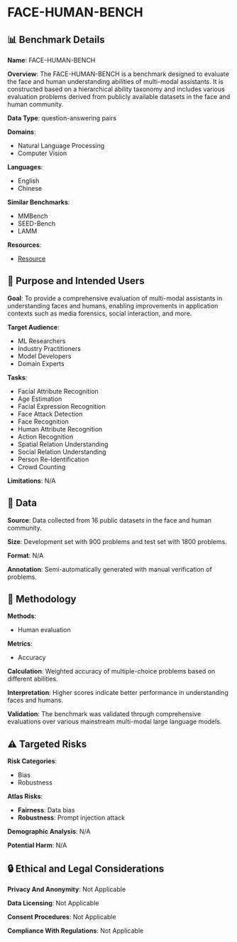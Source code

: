 # FACE-HUMAN-BENCH

## 📊 Benchmark Details

**Name**: FACE-HUMAN-BENCH

**Overview**: The FACE-HUMAN-BENCH is a benchmark designed to evaluate the face and human understanding abilities of multi-modal assistants. It is constructed based on a hierarchical ability taxonomy and includes various evaluation problems derived from publicly available datasets in the face and human community.

**Data Type**: question-answering pairs

**Domains**:
- Natural Language Processing
- Computer Vision

**Languages**:
- English
- Chinese

**Similar Benchmarks**:
- MMBench
- SEED-Bench
- LAMM

**Resources**:
- [Resource](https://face-human-bench.github.io/)

## 🎯 Purpose and Intended Users

**Goal**: To provide a comprehensive evaluation of multi-modal assistants in understanding faces and humans, enabling improvements in application contexts such as media forensics, social interaction, and more.

**Target Audience**:
- ML Researchers
- Industry Practitioners
- Model Developers
- Domain Experts

**Tasks**:
- Facial Attribute Recognition
- Age Estimation
- Facial Expression Recognition
- Face Attack Detection
- Face Recognition
- Human Attribute Recognition
- Action Recognition
- Spatial Relation Understanding
- Social Relation Understanding
- Person Re-Identification
- Crowd Counting

**Limitations**: N/A

## 💾 Data

**Source**: Data collected from 16 public datasets in the face and human community.

**Size**: Development set with 900 problems and test set with 1800 problems.

**Format**: N/A

**Annotation**: Semi-automatically generated with manual verification of problems.

## 🔬 Methodology

**Methods**:
- Human evaluation

**Metrics**:
- Accuracy

**Calculation**: Weighted accuracy of multiple-choice problems based on different abilities.

**Interpretation**: Higher scores indicate better performance in understanding faces and humans.

**Validation**: The benchmark was validated through comprehensive evaluations over various mainstream multi-modal large language models.

## ⚠️ Targeted Risks

**Risk Categories**:
- Bias
- Robustness

**Atlas Risks**:
- **Fairness**: Data bias
- **Robustness**: Prompt injection attack

**Demographic Analysis**: N/A

**Potential Harm**: N/A

## 🔒 Ethical and Legal Considerations

**Privacy And Anonymity**: Not Applicable

**Data Licensing**: Not Applicable

**Consent Procedures**: Not Applicable

**Compliance With Regulations**: Not Applicable
